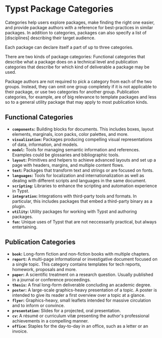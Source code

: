 # Typst Package Categories
Categories help users explore packages, make finding the right one easier, and
provide package authors with a reference for best-practices in similar packages.
In addition to categories, packages can also specify a list of [disciplines]
describing their target audience.

Each package can declare itself a part of up to three categories.

There are two kinds of package categories: Functional categories that describe
what a package does on a technical level and publication categories that
describe for which kind of deliverable a package may be used.

Package authors are not required to pick a category from each of the two
groups. Instead, they can omit one group completely if it is not applicable to
their package, or use two categories for another group. Publication categories,
for example, are of big relevance to template packages and less so to a general
utility package that may apply to most publication kinds.

## Functional Categories
- **`components`:** Building blocks for documents. This includes boxes, layout
  elements, marginals, icon packs, color palettes, and more.
- **`visualization`:** Packages producing compelling visual representations of
  data, information, and models.
- **`model`:** Tools for managing semantic information and references. Examples
  could be glossaries and bibliographic tools.
- **`layout`:** Primitives and helpers to achieve advanced layouts and set up a
  page with headers, margins, and multiple content flows.
- **`text`:** Packages that transform text and strings or are focused on fonts.
- **`languages`:** Tools for localization and internationalization as well as
  dealing with different scripts and languages in the same document.
- **`scripting`:** Libraries to enhance the scripting and automation experience
  in Typst.
- **`integration`:** Integrations with third-party tools and formats. In
  particular, this includes packages that embed a third-party binary as a
  plugin.
- **`utility`:** Utility packages for working with Typst and authoring packages.
- **`fun`:** Unique uses of Typst that are not neccessarily practical, but
  always entertaining.

## Publication Categories
- **`book`:** Long-form fiction and non-fiction books with multiple chapters.
- **`report`:** A multi-page informational or investigative document focused on
  a single topic. This category contains templates for tech reports, homework,
  proposals and more.
- **`paper`:** A scientific treatment on a research question. Usually published
  in a journal or conference proceedings.
- **`thesis`:** A final long-form deliverable concluding an academic degree.
- **`poster`:** A large-scale graphics-heavy presentation of a topic. A poster
  is intended to give its reader a first overview over a topic at a glance.
- **`flyer`:** Graphics-heavy, small leaflets intended for massive circulation
  and to inform or convince.
- **`presentation`:** Slides for a projected, oral presentation.
- **`cv`:** A résumé or curriculum vitæ presenting the author's professional
  achievements in a compelling manner.
- **`office`:** Staples for the day-to-day in an office, such as a letter or an
  invoice.
